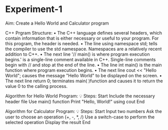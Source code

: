 # Experiment-1

Aim: Create a Hello World and Calculator program

C++ Prgram Structure: 
•	The C++ language defines several headers, which contain information that is either necessary or useful to your program. For this program, the header <iostream> is needed.
•	The line using namespace std; tells the compiler to use the std namespace. Namespaces are a relatively recent addition to C++.
•	The next line '// main() is where program execution begins.' is a single-line comment available in C++. Single-line comments begin with // and stop at the end of the line.
•	The line int main() is the main function where program execution begins.
•	The next line cout << "Hello World"; causes the message "Hello World" to be displayed on the screen.
•	The next line return 0; terminates main( )function and causes it to return the value 0 to the calling process.

Algorithm for Hello World Program:
💡 Steps:
Start
Include the necessary header file
Use main() function
Print "Hello, World!" using cout
End

Algorithm for Calculator Program:
💡 Steps:
Start
Input two numbers
Ask the user to choose an operation (+, -, *, /)
Use a switch-case to perform the selected operation
Display the result
End
